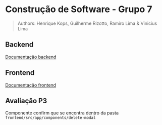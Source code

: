 # Construção de Software - Grupo 7
> Authors: Henrique Kops, Guilherme Rizotto, Ramiro Lima & Vinicius Lima

## Backend
[Documentação backend](backend/README.md)

## Frontend
[Documentação frontend](frontend/README.md)

## Avaliação P3
Componente confirm que se encontra dentro da pasta `frontend/src/app/components/delete-modal`
